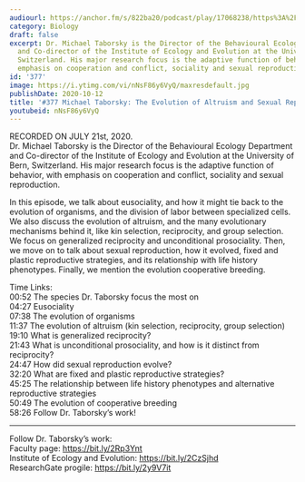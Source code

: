 ```yaml
---
audiourl: https://anchor.fm/s/822ba20/podcast/play/17068238/https%3A%2F%2Fd3ctxlq1ktw2nl.cloudfront.net%2Fstaging%2F2020-6-25%2Fdf411f94-7a91-06ec-cf8d-6ae6f0f8aa10.m4a
category: Biology
draft: false
excerpt: Dr. Michael Taborsky is the Director of the Behavioural Ecology Department
  and Co-director of the Institute of Ecology and Evolution at the University of Bern,
  Switzerland. His major research focus is the adaptive function of behavior, with
  emphasis on cooperation and conflict, sociality and sexual reproduction.
id: '377'
image: https://i.ytimg.com/vi/nNsF86y6VyQ/maxresdefault.jpg
publishDate: 2020-10-12
title: '#377 Michael Taborsky: The Evolution of Altruism and Sexual Reproduction'
youtubeid: nNsF86y6VyQ
---
```

<div class="timelinks">

RECORDED ON JULY 21st, 2020.  
Dr. Michael Taborsky is the Director of the Behavioural Ecology Department and Co-director of the Institute of Ecology and Evolution at the University of Bern, Switzerland. His major research focus is the adaptive function of behavior, with emphasis on cooperation and conflict, sociality and sexual reproduction.

In this episode, we talk about eusociality, and how it might tie back to the evolution of organisms, and the division of labor between specialized cells. We also discuss the evolution of altruism, and the many evolutionary mechanisms behind it, like kin selection, reciprocity, and group selection. We focus on generalized reciprocity and unconditional prosociality. Then, we move on to talk about sexual reproduction, how it evolved, fixed and plastic reproductive strategies, and its relationship with life history phenotypes. Finally, we mention the evolution cooperative breeding.

Time Links:  
<time>00:52</time> The species Dr. Taborsky focus the most on  
<time>04:27</time> Eusociality  
<time>07:38</time> The evolution of organisms  
<time>11:37</time> The evolution of altruism (kin selection, reciprocity, group selection)  
<time>19:10</time> What is generalized reciprocity?  
<time>21:43</time> What is unconditional prosociality, and how is it distinct from reciprocity?  
<time>24:47</time> How did sexual reproduction evolve?  
<time>32:20</time> What are fixed and plastic reproductive strategies?  
<time>45:25</time> The relationship between life history phenotypes and alternative reproductive strategies  
<time>50:49</time> The evolution of cooperative breeding  
<time>58:26</time> Follow Dr. Taborsky’s work!

---

Follow Dr. Taborsky’s work:  
Faculty page: https://bit.ly/2Rp3Ynt  
Institute of Ecology and Evolution: https://bit.ly/2CzSjhd  
ResearchGate progile: https://bit.ly/2y9V7it
</div>

